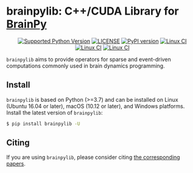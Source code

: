 # brainpylib: C++/CUDA Library for [BrainPy](https://github.com/brainpy/BrainPy)


<p align="center">
	<a href="https://pypi.org/project/brainpylib/"><img alt="Supported Python Version" src="https://img.shields.io/pypi/pyversions/brainpylib"></a>
	<a href="https://github.com/brainpy/brainpylib"><img alt="LICENSE" src="https://img.shields.io/badge/License-GPL_3.0-blue.svg"></a>
  	<a href="https://badge.fury.io/py/brainpylib"><img alt="PyPI version" src="https://badge.fury.io/py/brainpylib.svg"></a>
    <a href="https://github.com/brainpy/brainpylib"><img alt="Linux CI" src="https://github.com/brainpy/brainpylib/actions/workflows/Linux_CI.yml/badge.svg"></a>
    <a href="https://github.com/brainpy/brainpylib"><img alt="Linux CI" src="https://github.com/brainpy/brainpylib/actions/workflows/Windows_CI.yml/badge.svg"></a>
    <a href="https://github.com/brainpy/brainpylib"><img alt="Linux CI" src="https://github.com/brainpy/brainpylib/actions/workflows/MacOS_CI.yml/badge.svg"></a>
</p>


``brainpylib`` aims to provide operators for sparse and event-driven computations commonly used in brain dynamics programming. 


## Install

``brainpylib`` is based on Python (>=3.7) and can be installed on  Linux (Ubuntu 16.04 or later), macOS (10.12 or later), and Windows platforms. Install the latest version of ``brainpylib``:

```bash
$ pip install brainpylib -U
```

## Citing

If you are using `brainpylib`, please consider citing [the corresponding papers](https://brainpy.readthedocs.io/en/latest/tutorial_FAQs/citing_and_publication.html). 



